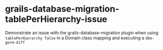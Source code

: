 # grails-database-migration-tablePerHierarchy-issue

Demonstrate an issue with the grails-database-migration plugin when using `tablePerHierarchy false` in a Domain class mapping and executing a `dbm-gorm-diff`
